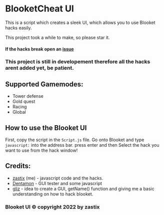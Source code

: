 # BlooketCheat UI
This is a script which creates a sleek UI, which allows you to use Blooket hacks easily.

This project took a while to make, so please star it.

#### If the hacks break open an [issue](https://github.com/ZasticBradyn/BlooketUI/issues/new/choose)
### This project is still in developement therefore all the hacks arent added yet, be patient.

## Supported Gamemodes:
- Tower defense
- Gold quest
- Racing
- Global

## How to use the Blooket UI
First, copy the script in the `Script.js` file.
Go onto Blooket and type `javascript:` into the address bar.
press enter
and then Select the hack you want to use from the hack window!

## Credits:
- [zastix](https://github.com/ZasticBradyn/) (me) - javascript code and the hacks.
- [Dentamon](https://github.com/Dentamon/) - GUI tester and some javascript
- [gliz](https://github.com/glixzzy/) - idea to create a GUI, getName() function and giving me a basic understanding on how to hack blooket.
### Blooket UI © copyright 2022 by zastix
